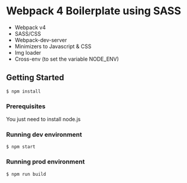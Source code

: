 # Webpack 4 Boilerplate using SASS

- Webpack v4
- SASS/CSS
- Webpack-dev-server
- Minimizers to Javascript & CSS
- Img loader
- Cross-env (to set the variable NODE_ENV)

## Getting Started

```
$ npm install
```

### Prerequisites

You just need to install node.js

### Running dev environment

```
$ npm start
```

### Running prod environment

```
$ npm run build
```
